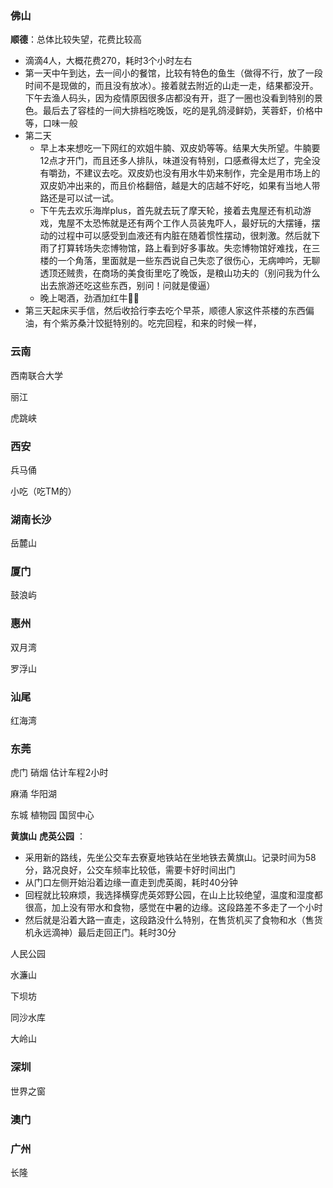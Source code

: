 ### 佛山

**顺德**：总体比较失望，花费比较高

- 滴滴4人，大概花费270，耗时3个小时左右
- 第一天中午到达，去一间小的餐馆，比较有特色的鱼生（做得不行，放了一段时间不是现做的，而且没有放冰）。接着就去附近的山走一走，结果都没开。下午去渔人码头，因为疫情原因很多店都没有开，逛了一圈也没看到特别的景色。最后去了容桂的一间大排档吃晚饭，吃的是乳鸽浸鲜奶，芙蓉虾，价格中等，口味一般
- 第二天
  - 早上本来想吃一下网红的欢姐牛腩、双皮奶等等。结果大失所望。牛腩要12点才开门，而且还多人排队，味道没有特别，口感煮得太烂了，完全没有嚼劲，不建议去吃。双皮奶也没有用水牛奶来制作，完全是用市场上的双皮奶冲出来的，而且价格翻倍，越是大的店越不好吃，如果有当地人带路还是可以试一试。
  - 下午先去欢乐海岸plus，首先就去玩了摩天轮，接着去鬼屋还有机动游戏，鬼屋不太恐怖就是还有两个工作人员装鬼吓人，最好玩的大摆锤，摆动的过程中可以感受到血液还有内脏在随着惯性摆动，很刺激。然后就下雨了打算转场失恋博物馆，路上看到好多事故。失恋博物馆好难找，在三楼的一个角落，里面就是一些东西说自己失恋了很伤心，无病呻吟，无聊透顶还贼贵，在商场的美食街里吃了晚饭，是粮山功夫的（别问我为什么出去旅游还吃这些东西，别问！问就是傻逼）
  - 晚上喝酒，劲酒加红牛🐂🍺
- 第三天起床买手信，然后收拾行李去吃个早茶，顺德人家这件茶楼的东西偏油，有个紫苏桑汁饺挺特别的。吃完回程，和来的时候一样，

### 云南 

西南联合大学 

丽江

虎跳峡

### 西安

兵马俑

小吃（吃TM的）

### 湖南长沙 

岳麓山 

### 厦门 

鼓浪屿 

### 惠州 

双月湾

罗浮山 

### 汕尾 

红海湾 

### 东莞    

虎门 硝烟 估计车程2小时

麻涌 华阳湖

东城 植物园	国贸中心

**黄旗山** **虎英公园** ：

- 采用新的路线，先坐公交车去寮夏地铁站在坐地铁去黄旗山。记录时间为58分，路况良好，公交车频率比较低，需要卡好时间出门
- 从门口左侧开始沿着边缘一直走到虎英阁，耗时40分钟
- 回程就比较麻烦，我选择横穿虎英郊野公园，在山上比较绝望，温度和湿度都很高，加上没有带水和食物，感觉在中暑的边缘。这段路差不多走了一个小时
- 然后就是沿着大路一直走，这段路没什么特别，在售货机买了食物和水（售货机永远滴神）最后走回正门。耗时30分

人民公园 

水濂山

下坝坊 

同沙水库 

大岭山 

### 深圳

世界之窗

### 澳门 

### 广州

长隆

